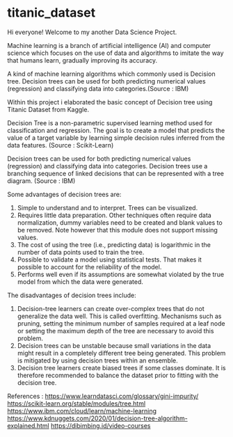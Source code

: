# titanic_dataset
Hi everyone! Welcome to my another Data Science Project. 

Machine learning is a branch of artificial intelligence (AI) and computer science which focuses on the use of data and algorithms to imitate the way that humans learn, gradually improving its accuracy.

A kind of machine learning algorithms which commonly used is Decision tree. Decision trees can be used for both predicting numerical values (regression) and classifying data into categories.(Source : IBM)

Within this project i elaborated the basic concept of Decision tree using Titanic Dataset from Kaggle.

Decision Tree is a non-parametric supervised learning method used for classification and regression. The goal is to create a model that predicts the value of a target variable by learning simple decision rules inferred from the data features. (Source : Scikit-Learn)

Decision trees can be used for both predicting numerical values (regression) and classifying data into categories. Decision trees use a branching sequence of linked decisions that can be represented with a tree diagram. (Source : IBM)

Some advantages of decision trees are:
1. Simple to understand and to interpret. Trees can be visualized.
2. Requires little data preparation. Other techniques often require data normalization, dummy variables need to be created and blank values to be removed. Note however that this module does not support missing values.
3. The cost of using the tree (i.e., predicting data) is logarithmic in the number of data points used to train the tree.
4. Possible to validate a model using statistical tests. That makes it possible to account for the reliability of the model.
5. Performs well even if its assumptions are somewhat violated by the true model from which the data were generated.

The disadvantages of decision trees include:
1. Decision-tree learners can create over-complex trees that do not generalize the data well. This is called overfitting. Mechanisms such as pruning, setting the minimum number of samples required at a leaf node or setting the maximum depth of the tree are necessary to avoid this problem.
2. Decision trees can be unstable because small variations in the data might result in a completely different tree being generated. This problem is mitigated by using decision trees within an ensemble.
3. Decision tree learners create biased trees if some classes dominate. It is therefore recommended to balance the dataset prior to fitting with the decision tree.

References :
https://www.learndatasci.com/glossary/gini-impurity/
https://scikit-learn.org/stable/modules/tree.html
https://www.ibm.com/cloud/learn/machine-learning
https://www.kdnuggets.com/2020/01/decision-tree-algorithm-explained.html
https://dibimbing.id/video-courses

